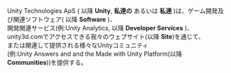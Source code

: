 Unity Technologies ApS ( 以降 **Unity**, **私達の** あるいは **私達** )は、ゲーム開発及び関連ソフトウェア( 以降 **Software** )、  
開発関連サービス(例:Unity Analytics, 以降 **Developer Services** )、  
unity3d.comでアクセスできる我々のウェブサイト(以降 **Site**)を通じて、  
または関連して提供される様々なUnityコミュニティ  
(例:Unity Answers and and the Made with Unity Platform(以降 **Communities**))を提供する。
